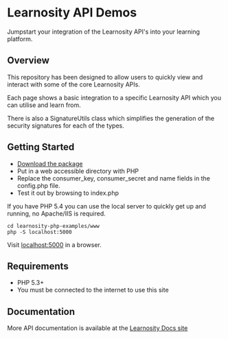 # Learnosity API Demos

Jumpstart your integration of the Learnosity API's into your learning platform.

## Overview

This repository has been designed to allow users to quickly view and interact with some of the core
Learnosity APIs.

Each page shows a basic integration to a specific Learnosity API which you can utilise and learn from.

There is also a SignatureUtils class which simplifies the generation of the security signatures for each of the types.

## Getting Started

* [Download the package](https://github.com/Learnosity/learnosity-php-examples/archive/master.zip)
* Put in a web accessible directory with PHP
* Replace the consumer_key, consumer_secret and name fields in the config.php file.
* Test it out by browsing to index.php

If you have PHP 5.4 you can use the local server to quickly get up and running, no Apache/IIS is required.

```
cd learnosity-php-examples/www
php -S localhost:5000
```

Visit [localhost:5000](http://localhost:5000) in a browser.

## Requirements

* PHP 5.3+
* You must be connected to the internet to use this site

## Documentation

More API documentation is available at the [Learnosity Docs site](http://docs.learnosity.com)
